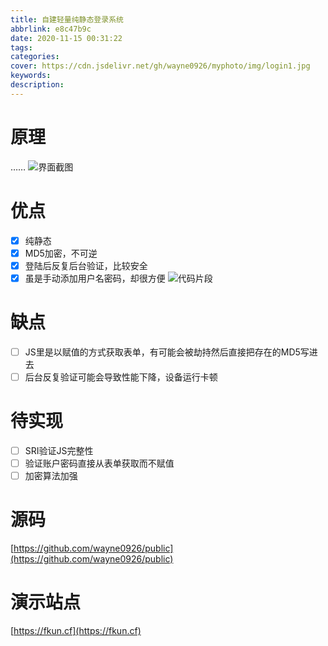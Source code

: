 ```yaml
---
title: 自建轻量纯静态登录系统
abbrlink: e8c47b9c
date: 2020-11-15 00:31:22
tags:
categories:
cover: https://cdn.jsdelivr.net/gh/wayne0926/myphoto/img/login1.jpg
keywords:
description:
---
```


# 原理
……
![界面截图](https://cdn.jsdelivr.net/gh/wayne0926/myphoto/img/%E7%BD%91%E9%A1%B5%E6%8D%95%E8%8E%B7_15-11-2020_108_fkun.cf.jpeg)
# 优点

- [x] 纯静态
- [x] MD5加密，不可逆
- [x] 登陆后反复后台验证，比较安全
- [x] 虽是手动添加用户名密码，却很方便
![代码片段](https://cdn.jsdelivr.net/gh/wayne0926/myphoto/img/Snipaste_2020-11-15_01-18-28.jpg)
# 缺点
- [ ] JS里是以赋值的方式获取表单，有可能会被劫持然后直接把存在的MD5写进去
- [ ] 后台反复验证可能会导致性能下降，设备运行卡顿
# 待实现
- [ ] SRI验证JS完整性
- [ ] 验证账户密码直接从表单获取而不赋值
- [ ] 加密算法加强
# 源码
[https://github.com/wayne0926/public](https://github.com/wayne0926/public)
# 演示站点
[https://fkun.cf](https://fkun.cf)
